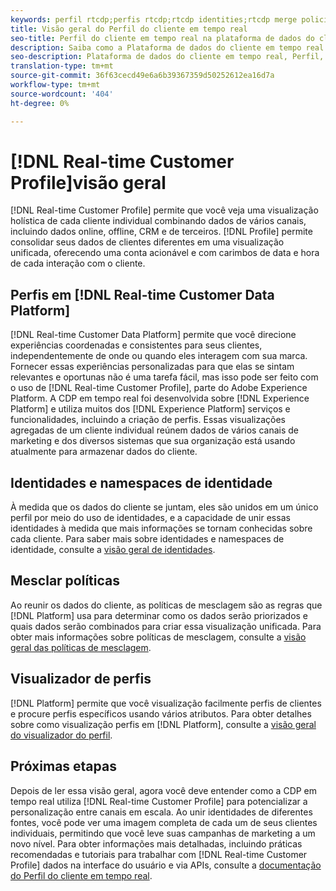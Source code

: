 ```yaml
---
keywords: perfil rtcdp;perfis rtcdp;rtcdp identities;rtcdp merge policies;perfil do cliente em tempo real
title: Visão geral do Perfil do cliente em tempo real
seo-title: Perfil do cliente em tempo real na plataforma de dados do cliente em tempo real
description: Saiba como a Plataforma de dados do cliente em tempo real permite que você direcione experiências coordenadas, consistentes e relevantes para seus clientes usando Perfis em tempo real do cliente.
seo-description: Plataforma de dados do cliente em tempo real, Perfil, dados, experiências, canais
translation-type: tm+mt
source-git-commit: 36f63cecd49e6a6b39367359d50252612ea16d7a
workflow-type: tm+mt
source-wordcount: '404'
ht-degree: 0%

---
```



# [!DNL Real-time Customer Profile]visão geral

[!DNL Real-time Customer Profile] permite que você veja uma visualização holística de cada cliente individual combinando dados de vários canais, incluindo dados online, offline, CRM e de terceiros. [!DNL Profile] permite consolidar seus dados de clientes diferentes em uma visualização unificada, oferecendo uma conta acionável e com carimbos de data e hora de cada interação com o cliente.

## Perfis em [!DNL Real-time Customer Data Platform]

[!DNL Real-time Customer Data Platform] permite que você direcione experiências coordenadas e consistentes para seus clientes, independentemente de onde ou quando eles interagem com sua marca. Fornecer essas experiências personalizadas para que elas se sintam relevantes e oportunas não é uma tarefa fácil, mas isso pode ser feito com o uso de [!DNL Real-time Customer Profile], parte do Adobe Experience Platform. A CDP em tempo real foi desenvolvida sobre [!DNL Experience Platform] e utiliza muitos dos [!DNL Experience Platform] serviços e funcionalidades, incluindo a criação de perfis. Essas visualizações agregadas de um cliente individual reúnem dados de vários canais de marketing e dos diversos sistemas que sua organização está usando atualmente para armazenar dados do cliente.

## Identidades e namespaces de identidade

À medida que os dados do cliente se juntam, eles são unidos em um único perfil por meio do uso de identidades, e a capacidade de unir essas identidades à medida que mais informações se tornam conhecidas sobre cada cliente. Para saber mais sobre identidades e namespaces de identidade, consulte a [visão geral de identidades](/help/rtcdp/profile/identities-overview.md).

## Mesclar políticas

Ao reunir os dados do cliente, as políticas de mesclagem são as regras que [!DNL Platform] usa para determinar como os dados serão priorizados e quais dados serão combinados para criar essa visualização unificada. Para obter mais informações sobre políticas de mesclagem, consulte a [visão geral das políticas de mesclagem](/help/rtcdp/profile/merge-policies.md).

## Visualizador de perfis

[!DNL Platform] permite que você visualização facilmente perfis de clientes e procure perfis específicos usando vários atributos. Para obter detalhes sobre como visualização perfis em [!DNL Platform], consulte a [visão geral do visualizador do perfil](/help/rtcdp/profile/profile-viewer.md).

## Próximas etapas

Depois de ler essa visão geral, agora você deve entender como a CDP em tempo real utiliza [!DNL Real-time Customer Profile] para potencializar a personalização entre canais em escala. Ao unir identidades de diferentes fontes, você pode ver uma imagem completa de cada um de seus clientes individuais, permitindo que você leve suas campanhas de marketing a um novo nível. Para obter informações mais detalhadas, incluindo práticas recomendadas e tutoriais para trabalhar com [!DNL Real-time Customer Profile] dados na interface do usuário e via APIs, consulte a [documentação do Perfil do cliente em tempo real](../../profile/home.md).